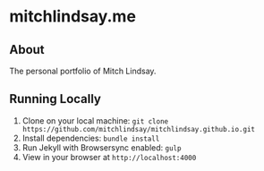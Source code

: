 mitchlindsay.me
==================

## About

The personal portfolio of Mitch Lindsay.

## Running Locally

1. Clone on your local machine: `git clone https://github.com/mitchlindsay/mitchlindsay.github.io.git`
2. Install dependencies: `bundle install`
3. Run Jekyll with Browsersync enabled: `gulp`
4. View in your browser at `http://localhost:4000`
